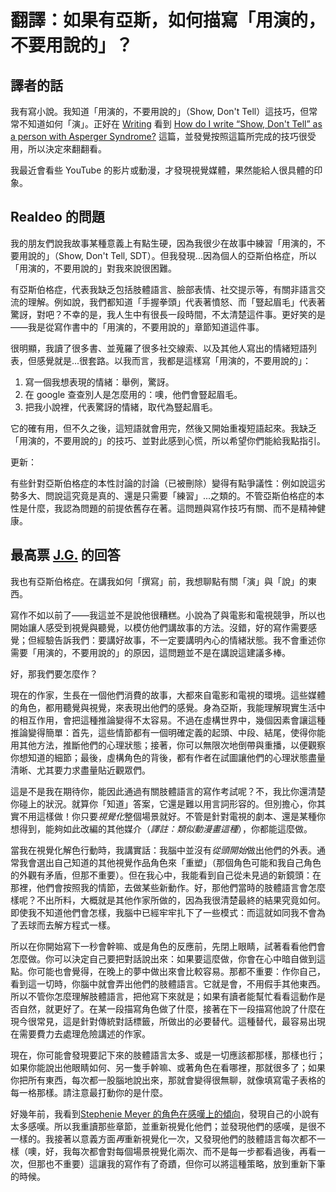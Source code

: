 # 翻譯：如果有亞斯，如何描寫「用演的，不要用說的」？

## 譯者的話

我有寫小說。我知道「用演的，不要用說的」（Show, Don't Tell）這技巧，但常常不知道如何「演」。正好在 [Writing](https://writing.stackexchange.com) 看到 [How do I write “Show, Don't Tell” as a person with Asperger Syndrome?](https://writing.stackexchange.com/questions/45635) 這篇，並發覺按照這篇所完成的技巧很受用，所以決定來翻翻看。

我最近會看些 YouTube 的影片或動漫，才發現視覺媒體，果然能給人很具體的印象。

## Realdeo 的問題

我的朋友們說我故事某種意義上有點生硬，因為我很少在故事中練習「用演的，不要用說的」（Show, Don't Tell, SDT）。但我發現...因為個人的亞斯伯格症，所以「用演的，不要用說的」對我來說很困難。

有亞斯伯格症，代表我缺乏包括肢體語言、臉部表情、社交提示等，有關非語言交流的理解。例如說，我們都知道「手握拳頭」代表著憤怒、而「豎起眉毛」代表著驚訝，對吧？不幸的是，我人生中有很長一段時間，不太清楚這件事。更好笑的是——我是從寫作書中的「用演的，不要用說的」章節知道這件事。

很明顯，我讀了很多書、並蒐羅了很多社交線索、以及其他人寫出的情緒短語列表，但感覺就是...很套路。以我而言，我都是這樣寫「用演的，不要用說的」：

1. 寫一個我想表現的情緒：舉例，驚訝。
2. 在 google 查查別人是怎麼用的：噢，他們會豎起眉毛。
3. 把我小說裡，代表驚訝的情緒，取代為豎起眉毛。

它的確有用，但不久之後，這短語就會用完，然後又開始重複短語起來。我缺乏「用演的，不要用說的」的技巧、並對此感到心慌，所以希望你們能給我點指引。

更新：

有些針對亞斯伯格症的本性討論的討論（已被刪除）變得有點爭議性：例如說這劣勢多大、問說這究竟是真的、還是只需要「練習」...之類的。不管亞斯伯格症的本性是什麼，我認為問題的前提依舊存在著。這問題與寫作技巧有關、而不是精神健康。

## 最高票 [J.G.](https://writing.stackexchange.com/a/45636) 的回答

我也有亞斯伯格症。在講我如何「撰寫」前，我想聊點有關「演」與「說」的東西。

寫作不如以前了——我這並不是說他很糟糕。小說為了與電影和電視競爭，所以也開始讓人感受到視覺與聽覺，以模仿他們講故事的方法。沒錯，好的寫作需要感覺；但經驗告訴我們：要講好故事，不一定要講明內心的情緒狀態。我不會重述你需要「用演的，不要用說的」的原因，這問題並不是在講說這建議多棒。

好，那我們要怎麼作？

現在的作家，生長在一個他們消費的故事，大都來自電影和電視的環境。這些媒體的角色，都用聽覺與視覺，來表現出他們的感覺。身為亞斯，我能理解現實生活中的相互作用，會把這種推論變得不太容易。不過在虛構世界中，幾個因素會讓這種推論變得簡單：首先，這些情節都有一個明確定義的起頭、中段、結尾，使得你能用其他方法，推斷他們的心理狀態；接著，你可以無限次地倒帶與重播，以便觀察你想知道的細節；最後，虛構角色的背後，都有作者在試圖讓他們的心理狀態盡量清晰、尤其要力求盡量貼近觀眾們。

這是不是我在期待你，能因此通過有關肢體語言的寫作考試呢？不，我比你還清楚你碰上的狀況。就算你「知道」答案，它還是難以用言詞形容的。但別擔心，你其實不用這樣做！你只要*視覺化*整個場景就好。不管是針對電視的劇本、還是某種你想得到，能夠如此改編的其他媒介（*譯註：類似動漫畫這種*），你都能這麼做。

當我在視覺化解色行動時，我講實話：我腦中並沒有*從頭開始*做出他們的外表。通常我會選出自己知道的其他視覺作品角色來「重塑」（那個角色可能和我自己角色的外觀有矛盾，但那不重要）。但在我心中，我能看到自己從未見過的新鏡頭：在那裡，他們會按照我的情節，去做某些新動作。好，那他們當時的肢體語言會怎麼樣呢？不出所料，大概就是其他作家所做的，因為我很清楚最終的結果究竟如何。即使我不知道他們會怎樣，我腦中已經牢牢扎下了一些模式：而這就如同我不會為了丟球而去解方程式一樣。

所以在你開始寫下一秒會幹嘛、或是角色的反應前，先閉上眼睛，試著看看他們會怎麼做。你可以決定自己要把對話說出來：如果要這麼做，你會在心中暗自做到這點。你可能也會覺得，在晚上的夢中做出來會比較容易。那都不重要：作你自己，看到這一切時，你腦中就會弄出他們的肢體語言。它就是會，不用假手其他東西。所以不管你怎麼理解肢體語言，把他寫下來就是；如果有讀者能幫忙看看這動作是否自然，就更好了。在某一段描寫角色做了什麼，接著在下一段描寫他說了什麼在現今很常見，這是針對傳統對話標籤，所做出的必要替代。這種替代，最容易出現在需要費力去處理危險講述的作家。

現在，你可能會發現要記下來的肢體語言太多、或是一切應該都那樣，那樣也行；如果你能說出他眼睛如何、另一隻手幹嘛、或著角色在看哪裡，那就很多了；如果你把所有東西，每次都一股腦地說出來，那就會變得很無聊，就像填寫電子表格的每一格那樣。請注意最打動你的是什麼。

好幾年前，我看到[Stephenie Meyer 的角色在感嘆上的傾向](https://i2.wp.com/www.geeksaresexy.net/wp-content/uploads/2013/11/most-common-sentences.jpg)，發現自己的小說有太多感嘆。所以我重讀那些章節，並重新視覺化他們；並發現他們的感嘆，是很不一樣的。我接著以意義方面*再*重新視覺化一次，又發現他們的肢體語言每次都不一樣（噢，好，我每次都會對每個場景視覺化兩次、而不是每一步都看過後，再看一次，但那也不重要）這讓我的寫作有了奇蹟，但你可以將這種策略，放到重新下筆的時候。
